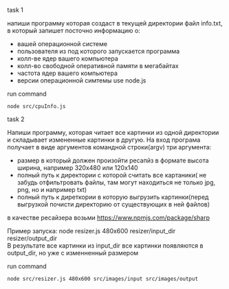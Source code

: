 task 1

напиши программу которая создаст в текущей директории файл info.txt, в который запишет посточно информацию о:

- вашей операционной системе
- пользователя из под которого запускается программа
- колл-ве ядер вашего компьютера
- колл-во свободной оперативной памяти в мегабайтах
- частота ядер вашего компьютера
- версии операционной симтемы
  use node.js

run command

```
node src/cpuInfo.js
```

task 2

Напиши программу, которая читает все картинки из одной директории и складывает измененные картинки в другую.
На вход програма получает в виде аргументов командной строки(argv) три аргумента:

- размер в который должен произойти ресапйз в формате высота ширина, например 320x480 или 120x140
- полный путь к директории с которой считать все картаники( не забудь отфильтровать файлы, там могут находиться не только jpg, png, но и например txt)
- полный путь к диреткории в которую выгрузить картинки(перед выгрузкой почисти директорию от существующих в ней файлов)

в качестве ресайзера возьми https://www.npmjs.com/package/sharp

Пример запуска: node resizer.js 480x600 resizer/input_dir resizer/output_dir  
В результате все картинки из input_dir все картинки появляются в output_dir, но уже с изменненный размером

run command

```
node src/resizer.js 480x600 src/images/input src/images/output
```
